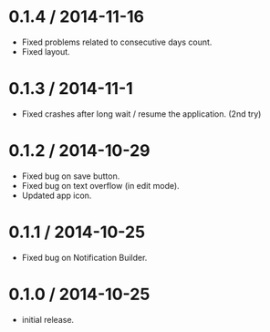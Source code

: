 0.1.4 / 2014-11-16
==================

  * Fixed problems related to consecutive days count.
  * Fixed layout.

0.1.3 / 2014-11-1
==================

  * Fixed crashes after long wait / resume the application. (2nd try)

0.1.2 / 2014-10-29
==================

  * Fixed bug on save button.
  * Fixed bug on text overflow (in edit mode).
  * Updated app icon.

0.1.1 / 2014-10-25
==================

  * Fixed bug on Notification Builder. 
 
0.1.0 / 2014-10-25
==================

  * initial release.

